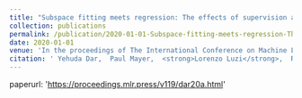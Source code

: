 ```yaml
---
title: "Subspace fitting meets regression: The effects of supervision and orthonormality constraints on double descent of generalization errors"
collection: publications
permalink: /publication/2020-01-01-Subspace-fitting-meets-regression-The-effects-of-supervision-and-orthonormality-constraints-on-double-descent-of-generalization-errors
date: 2020-01-01
venue: 'In the proceedings of The International Conference on Machine Learning'
citation: ' Yehuda Dar,  Paul Mayer,  <strong>Lorenzo Luzi</strong>,  Richard Baraniuk, <a href=https://proceedings.mlr.press/v119/dar20a.html>Subspace fitting meets regression: The effects of supervision and orthonormality constraints on double descent of generalization errors</a>. In the proceedings of The International Conference on Machine Learning, 2020.'
---
```

paperurl: 'https://proceedings.mlr.press/v119/dar20a.html'